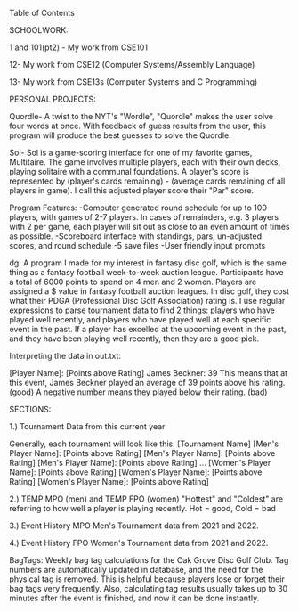 Table of Contents

SCHOOLWORK:

1 and 101(pt2) -
My work from CSE101 

12-
My work from CSE12 (Computer Systems/Assembly Language)

13-
My work from CSE13s (Computer Systems and C Programming)

PERSONAL PROJECTS:

Quordle- A twist to the NYT's "Wordle", "Quordle" makes the user solve four words 
at once. With feedback of guess results from the user, this program will produce the
best guesses to solve the Quordle.

Sol- Sol is a game-scoring interface for one of my
favorite games, Multitaire. The game involves multiple players, each with their own decks, playing solitaire with a communal foundations. A player's score is represented
by (player's cards remaining) - (average cards remaining of all players in game). I call this 
adjusted player score their "Par" score.

Program Features:
-Computer generated round schedule for up to 100 players, with games of 2-7 players. In cases
of remainders, e.g. 3 players with 2 per game, each player will sit out as close to an even amount of times as possible.
-Scoreboard interface with standings, pars, un-adjusted scores, and round schedule
-5 save files
-User friendly input prompts

dg: A program I made for my interest in fantasy disc golf, which is the same thing as a fantasy football week-to-week auction league. Participants have a total of 6000 points to spend on 4 men and 2 women. Players are assigned a $ value in fantasy football auction leagues. In disc golf, they cost what their PDGA (Professional Disc Golf Association) rating is. I use regular expressions to parse tournament data to find 2 things: players who have played well recently, and players who have played well at each specific event in the past. If a player has excelled at the upcoming event in the past, and they have been playing well recently, then they are a good pick. 

Interpreting the data in out.txt:

[Player Name]:  [Points above Rating]
James Beckner: 39
This means that at this event, James Beckner played an average of 39 points above his rating. (good)
A negative number means they played below their rating. (bad)


SECTIONS:

1.) Tournament Data from this current year

Generally, each tournament will look like this:
<blank line>
[Tournament Name]
[Men's Player Name]:  [Points above Rating]
[Men's Player Name]:  [Points above Rating]
[Men's Player Name]:  [Points above Rating]
...
<blank line>
[Women's Player Name]:  [Points above Rating]
[Women's Player Name]:  [Points above Rating]
[Women's Player Name]:  [Points above Rating]

2.) TEMP MPO (men) and TEMP FPO (women) 
"Hottest" and "Coldest" are referring to how well a player is playing recently. Hot = good, Cold = bad

3.) Event History MPO
Men's Tournament data from 2021 and 2022.

4.) Event History FPO
Women's Tournament data from 2021 and 2022.

BagTags: Weekly bag tag calculations for the Oak Grove Disc Golf Club. Tag numbers are automatically updated in database, and the need for the physical tag is removed. This is helpful because players lose or forget their bag tags very frequently. Also, calculating tag results usually takes up to 30 minutes after the event is finished, and now it can be done instantly.




